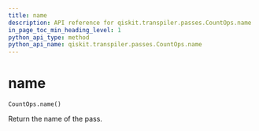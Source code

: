 ```yaml
---
title: name
description: API reference for qiskit.transpiler.passes.CountOps.name
in_page_toc_min_heading_level: 1
python_api_type: method
python_api_name: qiskit.transpiler.passes.CountOps.name
---
```


# name

<span id="qiskit.transpiler.passes.CountOps.name" />

`CountOps.name()`

Return the name of the pass.

